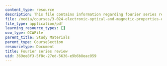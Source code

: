 ```yaml
---
content_type: resource
description: This file contains information regarding fourier series review.
file: /media/courses/3-024-electronic-optical-and-magnetic-properties-of-materials-spring-2013/369ee8f35f8c27ed5636e9b6b8eac059_MIT3_024S13_study2.pdf
file_type: application/pdf
learning_resource_types: []
ocw_type: OCWFile
parent_title: Study Materials
parent_type: CourseSection
resourcetype: Document
title: Fourier series review
uid: 369ee8f3-5f8c-27ed-5636-e9b6b8eac059
---
```

